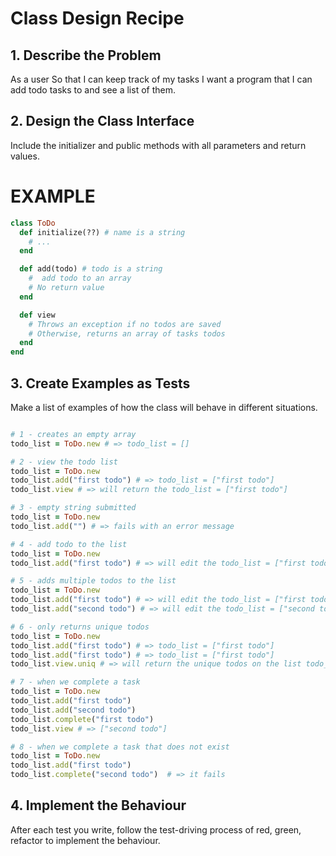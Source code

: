 # Class Design Recipe

## 1. Describe the Problem

As a user
So that I can keep track of my tasks
I want a program that I can add todo tasks to and see a list of them.

## 2. Design the Class Interface
Include the initializer and public methods with all parameters and return values.

# EXAMPLE

```ruby
class ToDo
  def initialize(??) # name is a string
    # ...
  end

  def add(todo) # todo is a string
    #  add todo to an array
    # No return value
  end

  def view
    # Throws an exception if no todos are saved
    # Otherwise, returns an array of tasks todos
  end
end
```
## 3. Create Examples as Tests
Make a list of examples of how the class will behave in different situations.

```ruby

# 1 - creates an empty array 
todo_list = ToDo.new # => todo_list = []

# 2 - view the todo list
todo_list = ToDo.new
todo_list.add("first todo") # => todo_list = ["first todo"]
todo_list.view # => will return the todo_list = ["first todo"]

# 3 - empty string submitted
todo_list = ToDo.new
todo_list.add("") # => fails with an error message

# 4 - add todo to the list
todo_list = ToDo.new
todo_list.add("first todo") # => will edit the todo_list = ["first todo"]

# 5 - adds multiple todos to the list
todo_list = ToDo.new
todo_list.add("first todo") # => will edit the todo_list = ["first todo"]
todo_list.add("second todo") # => will edit the todo_list = ["second todo"]

# 6 - only returns unique todos
todo_list = ToDo.new
todo_list.add("first todo") # => todo_list = ["first todo"]
todo_list.add("first todo") # => todo_list = ["first todo"]
todo_list.view.uniq # => will return the unique todos on the list todo_list = ["first todo"]

# 7 - when we complete a task
todo_list = ToDo.new
todo_list.add("first todo")
todo_list.add("second todo")
todo_list.complete("first todo")
todo_list.view # => ["second todo"]

# 8 - when we complete a task that does not exist
todo_list = ToDo.new
todo_list.add("first todo")
todo_list.complete("second todo")  # => it fails
```

## 4. Implement the Behaviour
After each test you write, follow the test-driving process of red, green, refactor to implement the behaviour.

